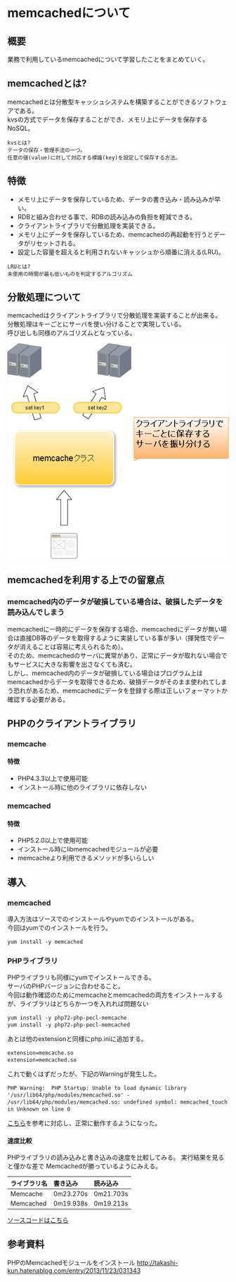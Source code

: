 # memcachedについて
## 概要
業務で利用しているmemcachedについて学習したことをまとめていく。

## memcachedとは?
memcachedとは分散型キャッシュシステムを構築することができるソフトウェアである。  
kvsの方式でデータを保存することができ、メモリ上にデータを保存するNoSQL。

```
kvsとは?
データの保存・管理手法の一つ。
任意の値(value)に対して対応する標識(key)を設定して保存する方法。
```

## 特徴
* メモリ上にデータを保存しているため、データの書き込み・読み込みが早い。
* RDBと組み合わせる事で、RDBの読み込みの負担を軽減できる。
* クライアントライブラリで分散処理を実装できる。
* メモリ上にデータを保存しているため、memcachedの再起動を行うとデータがリセットされる。
* 設定した容量を超えると利用されないキャッシュから順番に消える(LRU)。

```
LRUとは?
未使用の時間が最も低いものを判定するアルゴリズム
```

## 分散処理について
memcachedはクライアントライブラリで分散処理を実装することが出来る。  
分散処理はキーごとにサーバを使い分けることで実現している。  
呼び出しも同様のアルゴリズムとなっている。

![分散処理の例](img/cluster.png)

## memcachedを利用する上での留意点

### memcached内のデータが破損している場合は、破損したデータを読み込んでしまう
memcachedに一時的にデータを保存する場合、memcachedにデータが無い場合は直接DB等のデータを取得するように実装している事が多い（揮発性でデータが消えることは容易に考えられるため）。  
そのため、memcachedのサーバに異常があり、正常にデータが取れない場合でもサービスに大きな影響を出さなくても済む。  
しかし、memcached内のデータが破損している場合はプログラム上はmemcachedからデータを取得できるため、破損データがそのまま使われてしまう恐れがあるため、memcachedにデータを登録する際は正しいフォーマットか確認する必要がある。

## PHPのクライアントライブラリ
### memcache
#### 特徴
* PHP4.3.3以上で使用可能
* インストール時に他のライブラリに依存しない

### memcached
#### 特徴
* PHP5.2.0以上で使用可能
* インストール時にlibmemcachedモジュールが必要
* memcacheより利用できるメソッドが多いらしい

## 導入
### memcached
導入方法はソースでのインストールやyumでのインストールがある。  
今回はyumでのインストールを行う。

```
yum install -y memcached
```

### PHPライブラリ
PHPライブラリも同様にyumでインストールできる。  
サーバのPHPバージョンに合わせること。  
今回は動作確認のためにmemcacheとmemcachedの両方をインストールするが、ライブラリはどちらか一つを入れれば問題ない
```
yum install -y php72-php-pecl-memcache
yum install -y php72-php-pecl-memcached
```

あとは他のextensionと同様にphp.iniに追加する。
```
extension=memcache.so
extension=memcached.so
```
これで動くはずだったが、下記のWarningが発生した。
```
PHP Warning:  PHP Startup: Unable to load dynamic library '/usr/lib64/php/modules/memcached.so' - /usr/lib64/php/modules/memcached.so: undefined symbol: memcached_touch in Unknown on line 0
```

[こちら](http://takashi-kun.hatenablog.com/entry/2013/11/23/031343)を参考に対応し、正常に動作するようになった。

#### 速度比較
PHPライブラリの読み込みと書き込みの速度を比較してみる。
実行結果を見ると僅かな差で Memcachedが勝っているようにみえる。

|ライブラリ名|書き込み|読み込み|
|:---------|:------|:-----|
|Memcache|0m23.270s|0m21.703s|
|Memcached|0m19.938s|0m19.213s|

[ソースコードはこちら](https://github.com/juve534/TIL/tree/develop/memcached/workspace/code)

## 参考資料
PHPのMemcachedモジュールをインストール
http://takashi-kun.hatenablog.com/entry/2013/11/23/031343